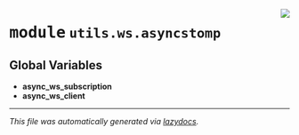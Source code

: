 <!-- markdownlint-disable -->

<a href="https://github.com/switchcollab/Switch-Bots-Python-Library/tree/main/src/switch/utils/ws/asyncstomp/__init__.py#L0"><img align="right" src="https://img.shields.io/badge/-source-cccccc?style=flat-square"/></a>

# <kbd>module</kbd> `utils.ws.asyncstomp`




**Global Variables**
---------------
- **async_ws_subscription**
- **async_ws_client**




---

_This file was automatically generated via [lazydocs](https://github.com/ml-tooling/lazydocs)._

